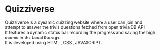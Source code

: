 # Quizziverse
Quizziverse is a dynamic quizzing website where a user can join and attempt to answer the trivia questions fetched from open trivia DB API. <br>
It features a dynamic status bar recording the progress and saving the high scores in the Local Storage. <br>
It is developed using HTML , CSS , JAVASCRIPT.
